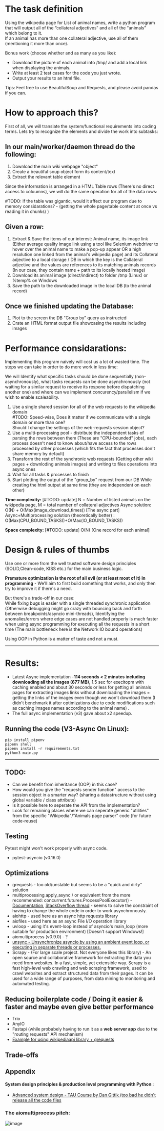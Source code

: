 # The task definition

Using the wikipedia page for List of animal names, write a python program that will output all of the “collateral adjectives” and all of the “animals” which belong to it.  
If an animal has more than one collateral adjective, use all of them (mentioning it more than once).

Bonus work (choose whether and as many as you like):
- Download the picture of each animal into /tmp/ and add a local link when displaying the animals.
- Write at least 2 test cases for the code you just wrote.
- Output your results to an html file.

Tips: Feel free to use BeautifulSoup and Requests, and please avoid pandas if you can.  

# How to approach this?
First of all, we will translate the system/functional requirements into coding terms.
Lets try to recognize the elements and divide the work into subtasks:

In our main/worker/daemon thread do the following:
----------------------------------------------------------------
1. Download the main wiki webpage "object" 
2. Create a beautiful soup object form its content/text 
3. Extract the relevant table element 

Since the information is arranged in a HTML Table rows (There's no direct access to coloumns), we will do the same operation for all of the data rows:  

#TODO: If the table was gigantic, would it affect our program due to memory considarations? - (getting the whole page/table content at once vs reading it in chunks) )


Given a row:  
--
1. Extract & Save the items of our interest: Animal name, its image link (Either average quality image link using a tool like Selenium webdriver to hover over the animal name to make a pop-up appear OR a high resolution one linked from the animal's wikipedia page) and its Collateral adjective to a local storage / DB in which the key is the Collateral adjective and the values are references to its matching animals records (In our case, they contain name + path to its locally hosted image)
2. Download its animal image (direct/indirect) to folder /tmp (Linux) or %temp% on Windows
3. Save the path to the downloaded image in the local DB (to the animal record)

Once we finished updating the Database:
--
1. Plot to the screen the DB "Group by" query as instructed
2. Crate an HTML format output file showcasing the results including images

# Performance considarations:
Implementing this program naively will cost us a lot of wasted time.
The steps we can take in order to do more work in less time:

We will Identify what specific tasks should be done sequentially (non-asynchronously), what tasks requests can be done asynchronously (not waiting for a similar request to receive its respone before dispatching another one) and where can we implement concurency/parallelism if we wish to enable scaleability. 



1. Use a single shared session for all of the web requests to the wikipedia domain  
   #TODO: Speed-wise, Does it matter if we communicate with a single domain or more than one?  
         Should I change the settings of the web-requests session object?     
2. Use a multi-processing pool - distribute the independent tasks of parsing the rows between them (These are "CPU-bounded" jobs), each process doesn't need to know about/have access to the rows processed by other processes (which fits the fact that processes don't share memory by default)
3. Transform the rest of the synchronic web requests (Getting other wiki pages + downloding animals images) and writing to files operations into async ones
4. Wait for all tasks & processes to finish
5. Start plotting the output of the "group_by" request from our DB While creating the html output at same time (they are independent on each other)

**Time complexity:**  [#TODO: update]
N = Number of listed animals on the wikipedia page, M = total number of collateral adjectives
Async solution: O(N) + O(Max(image_download_times)) [The async part]  
Async+Multiprocessing solution (theoretically better) : O(Max(CPU_BOUND_TASKS))+O(Max(IO_BOUND_TASKS))

**Space complexity:** [#TODO: update] O(N) [One record for each animal]

# Design & rules of thumbs
Use one or more from the well trusted software design principles
(SOLID,Clean-code, KISS etc.) for the main business logic.

**Premature optimization is the root of all evil (or at least most of it) in programming** - We'll aim to first build something that works, and only then try to improve it if there's a need.  

But there's a trade-off in our case:  
While fixing bugs is easier with a single threaded synchronic application (Otherwise debugging might go crazy with bouncing back and forth between breakpoints/asyncio mini-threads), Identifying the anomalies/errors where edge cases are not handled properly is much faster when using async programming for executing all the requests in a short time (The main bottleneck here is the Network IO bound operations) 

Using OOP in Python is a matter of taste and not a must.

----------------------------------------------------------------
# Results:
- Latest Async implementation -**114 seconds < 2 minutes including downloading all the images (677 MB)**, 1.5 sec for execitopm with caching enabled and about 30  seconds or less for getting all animals pages for extracting images links without downloading the images = getting the links of the images even though we won't download them (I didn't benchmark it after optimizations due to code modifications such as caching images names according to the animal name) .  
- The full async implementation (v3) gave about x2 speedup.

## Running the code (V3-Async On Linux):
```
pip install pipenv  
pipenv shell  
pipenv install -r requirements.txt
python3 main.py
```
---------------------
## TODO: 
- Can we benefit from inheritance (OOP) in this case?
- How would you give the "requests sender function" access to the session object in a smarter way? (sharing a datastructure without using global variable / class attribute)   
- Is it possible here to seperate the API from the implementation?
- Look for remaining places where we can seperate generic "utilities" from the specific "Wikipedia"/"Animals page parser" code (for future code-reuse)

## Testing
Pytest might won't work properly with async code.
* pytest-asyncio (v0.16.0)

## Optimizations
* grequests - too old/unstable but seems to be a "quick and dirty" solution
* multiprocessing.apply_async / or equivalent from the more recommended: concurrent.futures.ProcessPoolExecutor() - [Documentation](https://docs.python.org/3/library/multiprocessing.html), [StackOverflow thread](https://stackoverflow.com/questions/8533318/multiprocessing-pool-when-to-use-apply-apply-async-or-map) - seems to solve the constraint of having to change the whole code in order to work asynchronously.
* aiohttp - used here as an async http requests library
* aiofiles - used here as an async File I/O operation library 
* uvloop - using it's event-loop instead of asyncio's main_loop (more suitable for production environment) [Doesn't support Windows!]
* aiomultiprocess (v0.9.0) - ?
* [unsync - Unsynchronize asyncio by using an ambient event loop, or executing in separate threads or processes.](https://github.com/alex-sherman/unsync/)
* Scrapy - (For large scale project. Not everyone likes this library) - An open source and collaborative framework for extracting the data you need from websites. In a fast, simple, yet extensible way. Scrapy is a fast high-level web crawling and web scraping framework, used to crawl websites and extract structured data from their pages. It can be used for a wide range of purposes, from data mining to monitoring and automated testing.


## Reducing boilerplate code / Doing it easier & faster and maybe even give better performance
* Trio
* AnyIO 
* Fastapi (while probabely having to run it as a **web server app** due to the "routing requests" API mechanism)
* [Example for using wikipediaapi library + grequests](https://github.com/DanOren/Web_Scraping_Project_ITC/blob/main/URL_scraper.py)
## Trade-offs


## Appendix
#### System design principles & production level programming with Python :
- [Advanced system design - TAU Course by Dan Gittik (too bad he didn't release all the code files](https://advanced-system-design.com/lessons/)  

### The aiomultiprocess pitch:  
![image](https://user-images.githubusercontent.com/26879273/145200762-d4ac346c-a7d0-4fa1-8979-0f34eb351f82.png)


